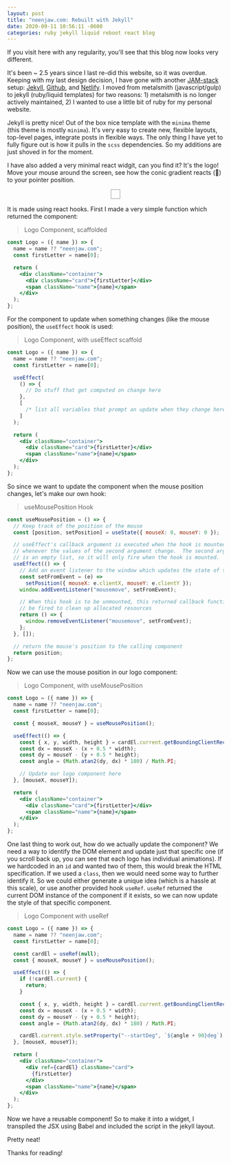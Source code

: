 ```yaml
---
layout: post
title: "neenjaw.com: Rebuilt with Jekyll"
date: 2020-09-11 10:56:11 -0600
categories: ruby jekyll liquid reboot react blog
---
```


If you visit here with any regularity, you'll see that this blog now looks very different.

It's been ~ 2.5 years since I last re-did this website, so it was overdue. Keeping with my last design decision, I have gone with another [JAM-stack][jamstack] setup: [Jekyll][jekyll], [Github][github], and [Netlify][netlify]. I moved from metalsmith (javascript/gulp) to jekyll (ruby/liquid templates) for two reasons: 1) metalsmith is no longer actively maintained, 2) I wanted to use a little bit of ruby for my personal website.

Jekyll is pretty nice! Out of the box nice template with the `minima` theme (this theme is mostly `minima`). It's very easy to create new, flexible layouts, top-level pages, integrate posts in flexible ways. The only thing I have yet to fully figure out is how it pulls in the `scss` dependencies. So my additions are just shoved in for the moment.

I have also added a very minimal react widgit, can you find it? It's the logo! Move your mouse around the screen, see how the conic gradient reacts (🤣) to your pointer position.

<div style="display: flex; justify-content: center; margin-bottom: 15px;"><div style="padding: 10px; border: 1px solid rgba(0, 0, 0, 0.4);" class="logo-container"></div></div>

It is made using react hooks. First I made a very simple function which returned the component:

> Logo Component, scaffolded

```jsx
const Logo = ({ name }) => {
  name = name ?? "neenjaw.com";
  const firstLetter = name[0];

  return (
    <div className="container">
      <div className="card">{firstLetter}</div>
      <span className="name">{name}</span>
    </div>
  );
};
```

For the component to update when something changes (like the mouse position), the `useEffect` hook is used:

> Logo Component, with useEffect scaffold

```jsx
const Logo = ({ name }) => {
  name = name ?? "neenjaw.com";
  const firstLetter = name[0];

  useEffect(
    () => {
      // Do stuff that get computed on change here
    },
    [
      /* list all variables that prompt an update when they change here */
    ]
  );

  return (
    <div className="container">
      <div className="card">{firstLetter}</div>
      <span className="name">{name}</span>
    </div>
  );
};
```

So since we want to update the component when the mouse position changes, let's make our own hook:

> useMousePosition Hook

```jsx
const useMousePosition = () => {
  // Keep track of the position of the mouse
  const [position, setPosition] = useState({ mouseX: 0, mouseY: 0 });

  // useEffect's callback argument is executed when the hook is mounted and
  // whenever the values of the second argument change.  The second argument
  // is an empty list, so it will only fire when the hook is mounted.
  useEffect(() => {
    // Add an event listener to the window which updates the state of this hook
    const setFromEvent = (e) =>
      setPosition({ mouseX: e.clientX, mouseY: e.clientY });
    window.addEventListener("mousemove", setFromEvent);

    // When this hook is to be unmounted, this returned callback function will
    // be fired to clean up allocated resources
    return () => {
      window.removeEventListener("mousemove", setFromEvent);
    };
  }, []);

  // return the mouse's position to the calling component
  return position;
};
```

Now we can use the mouse position in our logo component:

> Logo Component, with useMousePosition

```jsx
const Logo = ({ name }) => {
  name = name ?? "neenjaw.com";
  const firstLetter = name[0];

  const { mouseX, mouseY } = useMousePosition();

  useEffect(() => {
    const { x, y, width, height } = cardEl.current.getBoundingClientRect();
    const dx = mouseX - (x + 0.5 * width);
    const dy = mouseY - (y + 0.5 * height);
    const angle = (Math.atan2(dy, dx) * 180) / Math.PI;

    // Update our logo component here
  }, [mouseX, mouseY]);

  return (
    <div className="container">
      <div className="card">{firstLetter}</div>
      <span className="name">{name}</span>
    </div>
  );
};
```

One last thing to work out, how do we actually update the component? We need a way to identify the DOM element and update just that specific one (if you scroll back up, you can see that each logo has individual animations). If we hardcoded in an `id` and wanted two of them, this would break the HTML specification. If we used a `class`, then we would need some way to further identify it. So we could either generate a unique idea (which is a hassle at this scale), or use another provided hook `useRef`. `useRef` returned the current DOM instance of the component if it exists, so we can now update the style of that specific component.

> Logo Component with useRef

```jsx
const Logo = ({ name }) => {
  name = name ?? "neenjaw.com";
  const firstLetter = name[0];

  const cardEl = useRef(null);
  const { mouseX, mouseY } = useMousePosition();

  useEffect(() => {
    if (!cardEl.current) {
      return;
    }

    const { x, y, width, height } = cardEl.current.getBoundingClientRect();
    const dx = mouseX - (x + 0.5 * width);
    const dy = mouseY - (y + 0.5 * height);
    const angle = (Math.atan2(dy, dx) * 180) / Math.PI;

    cardEl.current.style.setProperty("--startDeg", `${angle + 90}deg`);
  }, [mouseX, mouseY]);

  return (
    <div className="container">
      <div ref={cardEl} className="card">
        {firstLetter}
      </div>
      <span className="name">{name}</span>
    </div>
  );
};
```

Now we have a reusable component! So to make it into a widget, I transpiled the JSX using Babel and included the script in the jekyll layout.

Pretty neat!

Thanks for reading!

[jamstack]: https://jamstack.org/
[jekyll]: https://jekyllrb.com/
[github]: https://github.com/
[netlify]: https://www.netlify.com/
